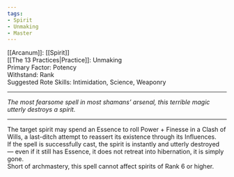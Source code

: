 ```yaml
---
tags:
- Spirit
- Unmaking
- Master
---
```


[[Arcanum]]: [[Spirit]]\
[[The 13 Practices|Practice]]: Unmaking\
Primary Factor: Potency\
Withstand: Rank\
Suggested Rote Skills: Intimidation, Science, Weaponry

---

_The most fearsome spell in most shamans’ arsenal, this terrible magic utterly destroys a spirit._

---

The target spirit may spend an Essence to roll Power + Finesse in a Clash of Wills, a last-ditch attempt to reassert its existence through its Influences.\
If the spell is successfully cast, the spirit is instantly and utterly destroyed — even if it still has Essence, it does not retreat into hibernation, it is simply gone.\
Short of archmastery, this spell cannot affect spirits of Rank 6 or higher.